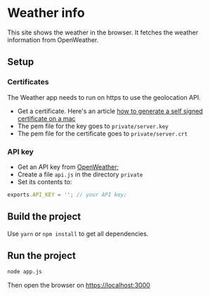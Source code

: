 # Weather info

This site shows the weather in the browser. It fetches the weather information from OpenWeather.

## Setup

### Certificates

The Weather app needs to run on https to use the geolocation API. 

* Get a certificate. Here's an article [how to generate a self signed certificate on a mac](https://certsimple.com/blog/localhost-ssl-fix)
* The pem file for the key goes to `private/server.key`
* The pem file for the certificate goes to `private/server.crt`

### API key

* Get an API key from [OpenWeather](https://openweathermap.org);
* Create a file `api.js` in the directory `private`
* Set its contents to: 
```js
exports.API_KEY = ''; // your API key;
```

## Build the project

Use `yarn` or `npm install` to get all dependencies.

## Run the project

```bash
node app.js
```


Then open the browser on [https://localhost:3000](https://localhost:3000)
 